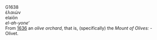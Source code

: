 <body>
  <p>G1638<br>  ἐλαιών  <br> elaiōn  <br><i>el-ah-yone‘ </i><br>From <a href="g1636.htm">1636</a>  an <i>olive</i> <i>orchard</i>, that is, (specifically) the <i>Mount</i> <i>of</i> <i>Olives:</i> - Olivet.<br></p>
 </body>